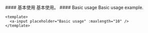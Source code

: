 <cn>
#### 基本使用
基本使用。
</cn>

<us>
#### Basic usage
Basic usage example.
</us>

```tpl
<template>
  <a-input placeholder="Basic usage" :maxlength="10" />
</template>
```
